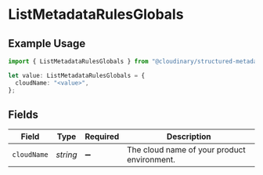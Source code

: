 # ListMetadataRulesGlobals

## Example Usage

```typescript
import { ListMetadataRulesGlobals } from "@cloudinary/structured-metadata/models/operations";

let value: ListMetadataRulesGlobals = {
  cloudName: "<value>",
};
```

## Fields

| Field                                       | Type                                        | Required                                    | Description                                 |
| ------------------------------------------- | ------------------------------------------- | ------------------------------------------- | ------------------------------------------- |
| `cloudName`                                 | *string*                                    | :heavy_minus_sign:                          | The cloud name of your product environment. |